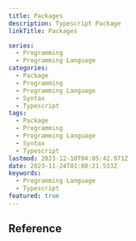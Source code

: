 ```yaml
---
title: Packages
description: Typescript Package
linkTitle: Packages

series:
  - Programming
  - Programming Language
categories:
  - Package
  - Programming
  - Programming Language
  - Syntax
  - Typescript
tags:
  - Package
  - Programming
  - Programming Language
  - Syntax
  - Typescript
lastmod: 2023-12-10T04:05:42.971Z
date: 2023-11-24T01:00:21.533Z
keywords:
  - Programming Language
  - Typescript
featured: true
---
```


## Reference
